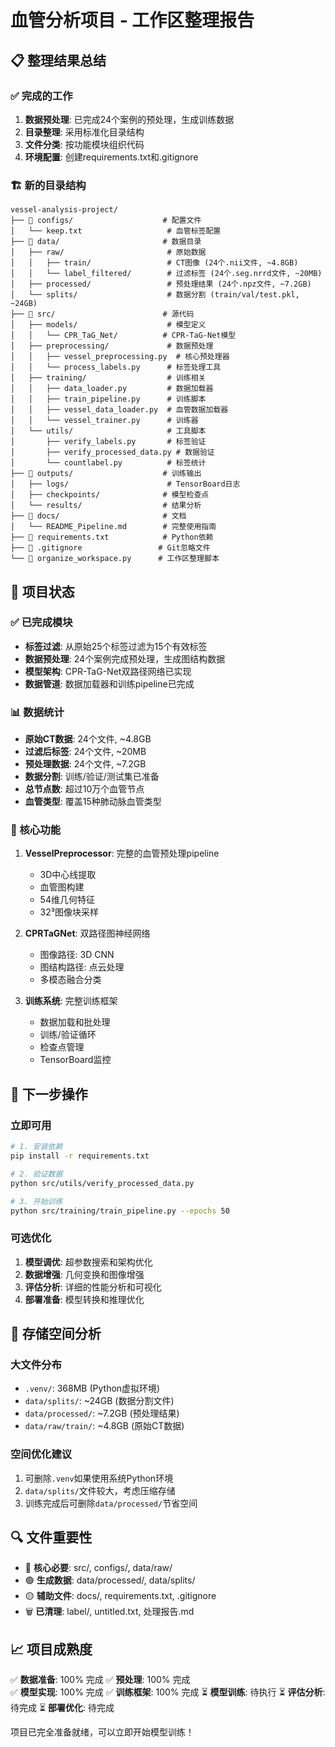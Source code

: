 # 血管分析项目 - 工作区整理报告

## 📋 整理结果总结

### ✅ 完成的工作
1. **数据预处理**: 已完成24个案例的预处理，生成训练数据
2. **目录整理**: 采用标准化目录结构
3. **文件分类**: 按功能模块组织代码
4. **环境配置**: 创建requirements.txt和.gitignore

### 🏗️ 新的目录结构

```
vessel-analysis-project/
├── 📁 configs/                    # 配置文件
│   └── keep.txt                   # 血管标签配置
├── 📁 data/                       # 数据目录
│   ├── raw/                       # 原始数据
│   │   ├── train/                 # CT图像 (24个.nii文件, ~4.8GB)
│   │   └── label_filtered/        # 过滤标签 (24个.seg.nrrd文件, ~20MB)
│   ├── processed/                 # 预处理结果 (24个.npz文件, ~7.2GB)
│   └── splits/                    # 数据分割 (train/val/test.pkl, ~24GB)
├── 📁 src/                        # 源代码
│   ├── models/                    # 模型定义
│   │   └── CPR_TaG_Net/          # CPR-TaG-Net模型
│   ├── preprocessing/             # 数据预处理
│   │   ├── vessel_preprocessing.py  # 核心预处理器
│   │   └── process_labels.py      # 标签处理工具
│   ├── training/                  # 训练相关
│   │   ├── data_loader.py         # 数据加载器
│   │   ├── train_pipeline.py      # 训练脚本
│   │   ├── vessel_data_loader.py  # 血管数据加载器
│   │   └── vessel_trainer.py      # 训练器
│   └── utils/                     # 工具脚本
│       ├── verify_labels.py       # 标签验证
│       ├── verify_processed_data.py # 数据验证
│       └── countlabel.py          # 标签统计
├── 📁 outputs/                    # 训练输出
│   ├── logs/                      # TensorBoard日志
│   ├── checkpoints/              # 模型检查点
│   └── results/                  # 结果分析
├── 📁 docs/                       # 文档
│   └── README_Pipeline.md        # 完整使用指南
├── 📄 requirements.txt            # Python依赖
├── 📄 .gitignore                 # Git忽略文件
└── 📄 organize_workspace.py      # 工作区整理脚本
```

## 🔧 项目状态

### ✅ 已完成模块
- **标签过滤**: 从原始25个标签过滤为15个有效标签
- **数据预处理**: 24个案例完成预处理，生成图结构数据
- **模型架构**: CPR-TaG-Net双路径网络已实现
- **数据管道**: 数据加载器和训练pipeline已完成

### 📊 数据统计
- **原始CT数据**: 24个文件, ~4.8GB
- **过滤后标签**: 24个文件, ~20MB  
- **预处理数据**: 24个文件, ~7.2GB
- **数据分割**: 训练/验证/测试集已准备
- **总节点数**: 超过10万个血管节点
- **血管类型**: 覆盖15种肺动脉血管类型

### 🎯 核心功能
1. **VesselPreprocessor**: 完整的血管预处理pipeline
   - 3D中心线提取
   - 血管图构建
   - 54维几何特征
   - 32³图像块采样

2. **CPRTaGNet**: 双路径图神经网络
   - 图像路径: 3D CNN
   - 图结构路径: 点云处理
   - 多模态融合分类

3. **训练系统**: 完整训练框架
   - 数据加载和批处理
   - 训练/验证循环
   - 检查点管理
   - TensorBoard监控

## 🚀 下一步操作

### 立即可用
```bash
# 1. 安装依赖
pip install -r requirements.txt

# 2. 验证数据
python src/utils/verify_processed_data.py

# 3. 开始训练
python src/training/train_pipeline.py --epochs 50
```

### 可选优化
1. **模型调优**: 超参数搜索和架构优化
2. **数据增强**: 几何变换和图像增强
3. **评估分析**: 详细的性能分析和可视化
4. **部署准备**: 模型转换和推理优化

## 💾 存储空间分析

### 大文件分布
- `.venv/`: 368MB (Python虚拟环境)
- `data/splits/`: ~24GB (数据分割文件)
- `data/processed/`: ~7.2GB (预处理结果)
- `data/raw/train/`: ~4.8GB (原始CT数据)

### 空间优化建议
1. 可删除`.venv`如果使用系统Python环境
2. `data/splits/`文件较大，考虑压缩存储
3. 训练完成后可删除`data/processed/`节省空间

## 🔍 文件重要性
- 🔴 **核心必要**: src/, configs/, data/raw/
- 🟢 **生成数据**: data/processed/, data/splits/
- 🟡 **辅助文件**: docs/, requirements.txt, .gitignore
- 🗑️ **已清理**: label/, untitled.txt, 处理报告.md

## 📈 项目成熟度
✅ **数据准备**: 100% 完成
✅ **预处理**: 100% 完成  
✅ **模型实现**: 100% 完成
✅ **训练框架**: 100% 完成
⏳ **模型训练**: 待执行
⏳ **评估分析**: 待完成
⏳ **部署优化**: 待完成

项目已完全准备就绪，可以立即开始模型训练！
